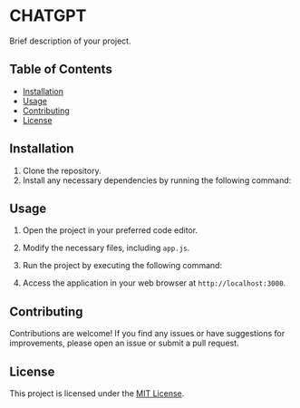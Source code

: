 # CHATGPT

Brief description of your project.

## Table of Contents

- [Installation](#installation)
- [Usage](#usage)
- [Contributing](#contributing)
- [License](#license)

## Installation

1. Clone the repository.
2. Install any necessary dependencies by running the following command:


## Usage

1. Open the project in your preferred code editor.
2. Modify the necessary files, including `app.js`.
3. Run the project by executing the following command:

4. Access the application in your web browser at `http://localhost:3000`.

## Contributing

Contributions are welcome! If you find any issues or have suggestions for improvements, please open an issue or submit a pull request.

## License

This project is licensed under the [MIT License](LICENSE).